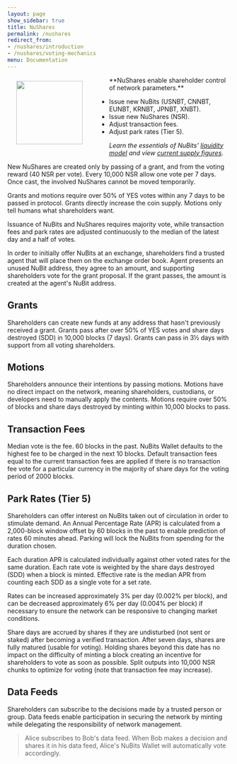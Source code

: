```yaml
---
layout: page
show_sidebar: true
title: NuShares
permalink: /nushares
redirect_from:
- /nushares/introduction
- /nushares/voting-mechanics
menu: Documentation
---
```

<img src="{{ site.url }}{{ site.baseurl }}/assets/nushares-logo-full-150-twotone.png" width="150" height="143" alt="" style="float: left; margin: 10px 60px 40px 20px">
**NuShares enable shareholder control of network parameters.**

- Issue new NuBits (USNBT, CNNBT, EUNBT, KRNBT, JPNBT, XNBT).
- Issue new NuShares (NSR).
- Adjust transaction fees.
- Adjust park rates (Tier 5).

*Learn the essentials of NuBits' [liquidity model](https://discuss.nubits.com/t/nubits-liquidity-model/5395) and view [current supply figures](https://nubits.com/supply).*

New NuShares are created only by passing of a grant, and from the voting reward (40 NSR per vote). Every 10,000 NSR allow one vote per 7 days. Once cast, the involved NuShares cannot be moved temporarily.

Grants and motions require over 50% of YES votes within any 7 days to be passed in protocol. Grants directly increase the coin supply. Motions only tell humans what shareholders want.

Issuance of NuBits and NuShares requires majority vote, while transaction fees and park rates are adjusted continuously to the median of the latest day and a half of votes.

In order to initially offer NuBits at an exchange, shareholders find a trusted agent that will place them on the exchange order book. Agent presents an unused NuBit address, they agree to an amount, and supporting shareholders vote for the grant proposal. If the grant passes, the amount is created at the agent's NuBit address.

## Grants

Shareholders can create new funds at any address that hasn't previously received a grant. Grants pass after over 50% of YES votes and share days destroyed (SDD) in 10,000 blocks (7 days). Grants can pass in 3½ days with support from all voting shareholders.

## Motions

Shareholders announce their intentions by passing motions. Motions have no direct impact on the network, meaning shareholders, custodians, or developers need to manually apply the contents. Motions require over 50% of blocks and share days destroyed by minting within 10,000 blocks to pass.

## Transaction Fees

Median vote is the fee. 60 blocks in the past. NuBits Wallet defaults to the highest fee to be charged in the next 10 blocks. Default transaction fees equal to the current transaction fees are applied if there is no transaction fee vote for a particular currency in the majority of share days for the voting period of 2000 blocks.

## Park Rates (Tier 5)

Shareholders can offer interest on NuBits taken out of circulation in order to stimulate demand. An Annual Percentage Rate (APR) is calculated from a 2,000-block window offset by 60 blocks in the past to enable prediction of rates 60 minutes ahead. Parking will lock the NuBits from spending for the duration chosen.

Each duration APR is calculated individually against other voted rates for the same duration. Each rate vote is weighted by the share days destroyed (SDD) when a block is minted. Effective rate is the median APR from counting each SDD as a single vote for a set rate.

Rates can be increased approximately 3% per day (0.002% per block), and can be decreased approximately 6% per day (0.004% per block) if necessary to ensure the network can be responsive to changing market conditions.

Share days are accrued by shares if they are undisturbed (not sent or staked) after becoming a verified transaction. After seven days, shares are fully matured (usable for voting). Holding shares beyond this date has no impact on the difficulty of minting a block creating an incentive for shareholders to vote as soon as possible. Split outputs into 10,000 NSR chunks to optimize for voting (note that transaction fee may increase).

## Data Feeds

Shareholders can subscribe to the decisions made by a trusted person or group. Data feeds enable participation in securing the network by minting while delegating the responsibility of network management.

> Alice subscribes to Bob's data feed. When Bob makes a decision and shares it in his data feed, Alice's NuBits Wallet will automatically vote accordingly.
